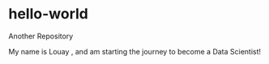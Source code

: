 # hello-world
Another Repository

My name is Louay , and am starting the journey to become a Data Scientist!
